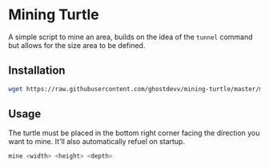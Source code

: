 # Mining Turtle

A simple script to mine an area, builds on the idea of the `tunnel` command but allows for the size area to be defined.

## Installation

```bash
wget https://raw.githubusercontent.com/ghostdevv/mining-turtle/master/mine.lua
```

## Usage

The turtle must be placed in the bottom right corner facing the direction you want to mine. It'll also automatically refuel on startup.

```bash
mine <width> <height> <depth>
```
